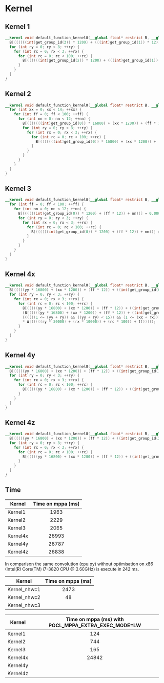 # Kernel

## Kernel 1
```opencl
__kernel void default_function_kernel0(__global float* restrict B, __global float* restrict A, __global float* restrict W) {
  B[((((((int)get_group_id(2)) * 1200) + (((int)get_group_id(1)) * 12)) + ((int)get_group_id(0))))] = 0.000000e+00f;
  for (int ry = 0; ry < 3; ++ry) {
    for (int rx = 0; rx < 3; ++rx) {
      for (int rc = 0; rc < 100; ++rc) {
        B[((((((int)get_group_id(2)) * 1200) + (((int)get_group_id(1)) * 12)) + ((int)get_group_id(0))))] = (B[((((((int)get_group_id(2)) * 1200) + (((int)get_group_id(1)) * 12)) + ((int)get_group_id(0))))] + ((((((1 <= ((((int)get_group_id(2)) / 14) + ry)) && (((((int)get_group_id(2)) / 14) + ry) < 15)) && (1 <= (rx + (((int)get_group_id(2)) % 14)))) && ((rx + (((int)get_group_id(2)) % 14)) < 15)) ? A[(((((((ry * 16800) + (((int)get_group_id(2)) * 1200)) + (rx * 1200)) + (rc * 12)) + ((int)get_group_id(0))) - 18000))] : 0.000000e+00f) * W[(((((ry * 30000) + (rx * 10000)) + (rc * 100)) + ((int)get_group_id(1))))]));
      }
    }
  }
}
```

## Kernel 2
```opencl
__kernel void default_function_kernel0(__global float* restrict B, __global float* restrict A, __global float* restrict W) {
  for (int xx = 0; xx < 14; ++xx) {
    for (int ff = 0; ff < 100; ++ff) {
      for (int nn = 0; nn < 12; ++nn) {
        B[(((((((int)get_group_id(0)) * 16800) + (xx * 1200)) + (ff * 12)) + nn))] = 0.000000e+00f;
        for (int ry = 0; ry < 3; ++ry) {
          for (int rx = 0; rx < 3; ++rx) {
            for (int rc = 0; rc < 100; ++rc) {
              B[(((((((int)get_group_id(0)) * 16800) + (xx * 1200)) + (ff * 12)) + nn))] = (B[(((((((int)get_group_id(0)) * 16800) + (xx * 1200)) + (ff * 12)) + nn))] + ((((((1 <= (((int)get_group_id(0)) + ry)) && ((((int)get_group_id(0)) + ry) < 15)) && (1 <= (xx + rx))) && ((xx + rx) < 15)) ? A[((((((((((int)get_group_id(0)) * 16800) + (ry * 16800)) + (xx * 1200)) + (rx * 1200)) + (rc * 12)) + nn) - 18000))] : 0.000000e+00f) * W[(((((ry * 30000) + (rx * 10000)) + (rc * 100)) + ff))]));
            }
          }
        }
      }
    }
  }
}

```

## Kernel 3
```opencl
__kernel void default_function_kernel0(__global float* restrict B, __global float* restrict A, __global float* restrict W) {
  for (int ff = 0; ff < 100; ++ff) {
    for (int nn = 0; nn < 12; ++nn) {
      B[((((((int)get_group_id(0)) * 1200) + (ff * 12)) + nn))] = 0.000000e+00f;
      for (int ry = 0; ry < 3; ++ry) {
        for (int rx = 0; rx < 3; ++rx) {
          for (int rc = 0; rc < 100; ++rc) {
            B[((((((int)get_group_id(0)) * 1200) + (ff * 12)) + nn))] = (B[((((((int)get_group_id(0)) * 1200) + (ff * 12)) + nn))] + ((((((1 <= ((((int)get_group_id(0)) / 14) + ry)) && (((((int)get_group_id(0)) / 14) + ry) < 15)) && (1 <= (rx + (((int)get_group_id(0)) % 14)))) && ((rx + (((int)get_group_id(0)) % 14)) < 15)) ? A[(((((((ry * 16800) + (((int)get_group_id(0)) * 1200)) + (rx * 1200)) + (rc * 12)) + nn) - 18000))] : 0.000000e+00f) * W[(((((ry * 30000) + (rx * 10000)) + (rc * 100)) + ff))]));
          }
        }
      }
    }
  }
}

```

## Kernel 4x

```opencl
__kernel void default_function_kernel0(__global float* restrict B, __global float* restrict A, __global float* restrict W, int yy, int xx, int ff) {
  B[(((((yy * 16800) + (xx * 1200)) + (ff * 12)) + ((int)get_group_id(0))))] = 0.000000e+00f;
  for (int ry = 0; ry < 3; ++ry) {
    for (int rx = 0; rx < 3; ++rx) {
      for (int rc = 0; rc < 100; ++rc) {
        B[(((((yy * 16800) + (xx * 1200)) + (ff * 12)) + ((int)get_group_id(0))))] = 
        (B[(((((yy * 16800) + (xx * 1200)) + (ff * 12)) + ((int)get_group_id(0))))] + 
        ((((((1 <= (yy + ry)) && ((yy + ry) < 15)) && (1 <= (xx + rx))) && ((xx + rx) < 15)) ? A[((((((((yy * 16800) + (ry * 16800)) + (xx * 1200)) + (rx * 1200)) + (rc * 12)) + ((int)get_group_id(0))) - 18000))] : 0.000000e+00f) 
        * W[(((((ry * 30000) + (rx * 10000)) + (rc * 100)) + ff))]));
      }
    }
  }
}
```

## Kernel 4y

```opencl
__kernel void default_function_kernel0(__global float* restrict B, __global float* restrict A, __global float* restrict W, int yy, int xx, int ff) {
  B[(((((yy * 16800) + (xx * 1200)) + (ff * 12)) + ((int)get_group_id(1))))] = 0.000000e+00f;
  for (int ry = 0; ry < 3; ++ry) {
    for (int rx = 0; rx < 3; ++rx) {
      for (int rc = 0; rc < 100; ++rc) {
        B[(((((yy * 16800) + (xx * 1200)) + (ff * 12)) + ((int)get_group_id(1))))] = (B[(((((yy * 16800) + (xx * 1200)) + (ff * 12)) + ((int)get_group_id(1))))] + ((((((1 <= (yy + ry)) && ((yy + ry) < 15)) && (1 <= (xx + rx))) && ((xx + rx) < 15)) ? A[((((((((yy * 16800) + (ry * 16800)) + (xx * 1200)) + (rx * 1200)) + (rc * 12)) + ((int)get_group_id(1))) - 18000))] : 0.000000e+00f) * W[(((((ry * 30000) + (rx * 10000)) + (rc * 100)) + ff))]));
      }
    }
  }
}

```


## Kernel 4z

```opencl
__kernel void default_function_kernel0(__global float* restrict B, __global float* restrict A, __global float* restrict W, int yy, int xx, int ff) {
  B[(((((yy * 16800) + (xx * 1200)) + (ff * 12)) + ((int)get_group_id(2))))] = 0.000000e+00f;
  for (int ry = 0; ry < 3; ++ry) {
    for (int rx = 0; rx < 3; ++rx) {
      for (int rc = 0; rc < 100; ++rc) {
        B[(((((yy * 16800) + (xx * 1200)) + (ff * 12)) + ((int)get_group_id(2))))] = (B[(((((yy * 16800) + (xx * 1200)) + (ff * 12)) + ((int)get_group_id(2))))] + ((((((1 <= (yy + ry)) && ((yy + ry) < 15)) && (1 <= (xx + rx))) && ((xx + rx) < 15)) ? A[((((((((yy * 16800) + (ry * 16800)) + (xx * 1200)) + (rx * 1200)) + (rc * 12)) + ((int)get_group_id(2))) - 18000))] : 0.000000e+00f) * W[(((((ry * 30000) + (rx * 10000)) + (rc * 100)) + ff))]));
      }
    }
  }
}
```


## Time

| Kernel   | Time on mppa (ms) |
|--------  |:-----------------:|
| Kernel1  | 1963              |
| Kernel2  | 2229              |
| Kernel3  | 2065              |
| Kernel4x | 26993             |
| Kernel4y | 26787             |
| Kernel4z | 26838             |

In comparison the same convolution (cpu.py) without optimisation on x86 (Intel(R) Core(TM) i7-3820 CPU @ 3.60GHz) is execute in 242 ms.

| Kernel        | Time on mppa (ms)  |
|-------------  |:------------------:|
| Kernel_nhwc1  | 2473               |
| Kernel_nhwc2  | 48                 |
| Kernel_nhwc3  |                    |



| Kernel   | Time on mppa (ms) with POCL_MPPA_EXTRA_EXEC_MODE=LW |
|--------  |:---------------------------------------------------:|
| Kernel1  | 124                                                 |
| Kernel2  | 744                                                 |
| Kernel3  | 165                                                 |
| Kernel4x | 24842                                               |
| Kernel4y |                                                |
| Kernel4z |                                                |